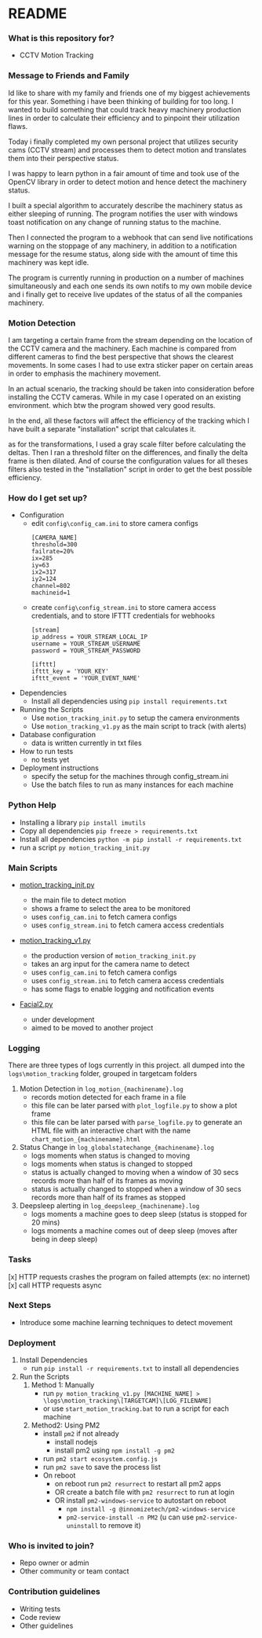 # README #
### What is this repository for? ###

* CCTV Motion Tracking

### Message to Friends and Family ###

Id like to share with my family and friends one of my biggest achievements for this year. Something i have been thinking of building for too long. I wanted to build something that could track heavy machinery production lines in order to calculate their efficiency and to pinpoint their utilization flaws.

Today i finally completed my own personal project that utilizes security cams (CCTV stream) and processes them to detect motion and translates them into their perspective status.

I was happy to learn python in a fair amount of time and took use of the OpenCV library in order to detect motion and hence detect the machinery status.

I built a special algorithm to accurately describe the machinery status as either sleeping of running.
The program notifies the user with windows toast notification on any change of running status to the machine.

Then I connected the program to a webhook that can send live notifications warning on the stoppage of any machinery, in addition to a notification message for the resume status, along side with the amount of time this machinery was kept idle.

The program is currently running in production on a number of machines simultaneously and each one sends its own notifs to my own mobile device and i finally get to receive live updates of the status of all the companies machinery.



### Motion Detection ###

I am targeting a certain frame from the stream depending on the location of the CCTV camera and the machinery. Each machine is compared from different cameras to find the best perspective that shows the clearest movements. In some cases I had to use extra sticker paper on certain areas in order to emphasis the machinery movement.

In an actual scenario, the tracking should be taken into consideration before installing the CCTV cameras. While in my case I operated on an existing environment. which btw the program showed very good results.

In the end, all these factors will affect the efficiency of the tracking which I have built a separate "installation" script that calculates it.

as for the transformations, I used a gray scale filter before calculating the deltas. Then I ran a threshold filter on the differences, and finally the delta frame is then dilated. And of course the configuration values for all theses filters also tested in the "installation" script in order to get the best possible efficiency.


### How do I get set up? ###

* Configuration
    - edit `config\config_cam.ini` to store camera configs
        ```        
        [CAMERA_NAME]
        threshold=300
        failrate=20%
        ix=285
        iy=63
        ix2=317
        iy2=124
        channel=802
        machineid=1
        ```
    - create `config\config_stream.ini` to store camera access credentials, and  to store IFTTT credentials for webhooks
        ```
        [stream]
        ip_address = YOUR_STREAM_LOCAL_IP
        username = YOUR_STREAM_USERNAME
        password = YOUR_STREAM_PASSWORD

        [ifttt]
        ifttt_key = 'YOUR_KEY'
        ifttt_event = 'YOUR_EVENT_NAME'
        ```
* Dependencies
    - Install all dependencies using `pip install requirements.txt`
* Running the Scripts
    - Use `motion_tracking_init.py` to setup the camera environments
    - Use `motion_tracking_v1.py` as the main script to track (with alerts)
* Database configuration
    - data is written currently in txt files
* How to run tests
    - no tests yet
* Deployment instructions
    - specify the setup for the machines through config_stream.ini
    - Use the batch files to run as many instances for each machine

### Python Help ###

- Installing a library `pip install imutils`
- Copy all dependencies `pip freeze > requirements.txt`
- Install all dependencies `python -m pip install -r requirements.txt`
- run a script `py motion_tracking_init.py`

### Main Scripts ###

* [motion_tracking_init.py](motion_tracking_init.py)
    - the main file to detect motion
    - shows a frame to select the area to be monitored
    - uses `config_cam.ini` to fetch camera configs
    - uses `config_stream.ini` to fetch camera access credentials

* [motion_tracking_v1.py](motion_tracking_v1.py)
    - the production version of `motion_tracking_init.py`
    - takes an arg input for the camera name to detect
    - uses `config_cam.ini` to fetch camera configs
    - uses `config_stream.ini` to fetch camera access credentials
    - has some flags to enable logging and notification events
    
* [Facial2.py](facial2.py)
    - under development
    - aimed to be moved to another project


### Logging ###

There are three types of logs currently in this project. all dumped into the `logs\motion_tracking` folder, grouped in targetcam folders

1. Motion Detection in `log_motion_{machinename}.log`
    - records motion detected for each frame in a file
    - this file can be later parsed with `plot_logfile.py` to show a plot frame
    - this file can be later parsed with `parse_logfile.py` to generate an HTML file with an interactive chart
    with the name `chart_motion_{machinename}.html`
2. Status Change in `log_globalstatechange_{machinename}.log`
    - logs moments when status is changed to moving
    - logs moments when status is changed to stopped
    - status is actually changed to moving when a window of 30 secs records more than half of its frames as moving
    - status is actually changed to stopped when a window of 30 secs records more than half of its frames as stopped
3. Deepsleep alerting in `log_deepsleep_{machinename}.log`
    - logs moments a machine goes to deep sleep (status is stopped for 20 mins)
    - logs moments a machine comes out of deep sleep (moves after being in deep sleep)

### Tasks ###

[x] HTTP requests crashes the program on failed attempts (ex: no internet)
[x] call HTTP requests async
### Next Steps ###


* Introduce some machine learning techniques to detect movement

### Deployment ###
1. Install Dependencies
    - run `pip install -r requirements.txt` to install all dependencies
2. Run the Scripts
    1. Method 1: Manually
        - run `py motion_tracking_v1.py [MACHINE_NAME] > \logs\motion_tracking\[TARGETCAM]\[LOG_FILENAME]`
        - or use `start_motion_tracking.bat` to run a script for each machine
    2. Method2: Using PM2
        - install `pm2` if not already
            - install nodejs
            - install pm2 using `npm install -g pm2`
        - run `pm2 start ecosystem.config.js`
        - run `pm2 save` to save the process list
        - On reboot
            - on reboot run `pm2 resurrect` to restart all pm2 apps
            - OR create a batch file with `pm2 resurrect` to run at login
            - OR install `pm2-windows-service` to autostart on reboot
                - `npm install -g @innomizetech/pm2-windows-service`
                - `pm2-service-install -n PM2` (u can use `pm2-service-uninstall` to remove it)


### Who is invited to join? ###

* Repo owner or admin
* Other community or team contact

### Contribution guidelines ###

* Writing tests
* Code review
* Other guidelines